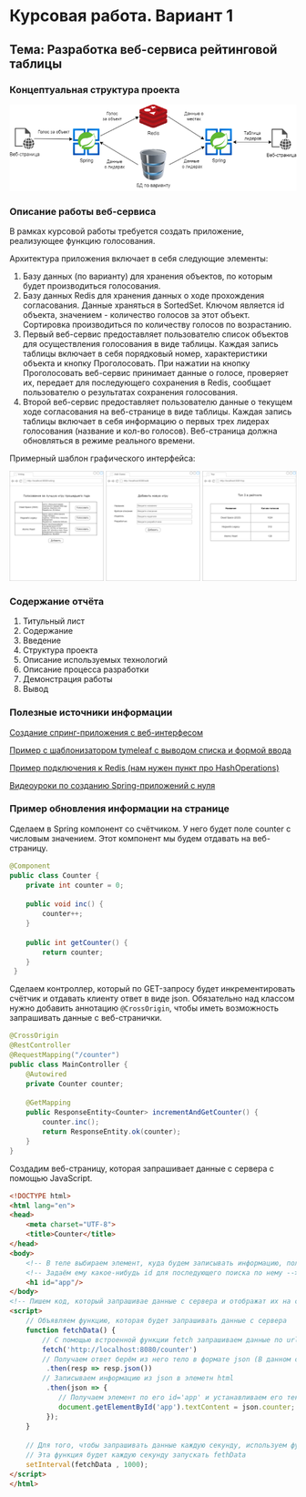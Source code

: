 # Курсовая работа. Вариант 1
## Тема: Разработка веб-сервиса рейтинговой таблицы

### Концептуальная структура проекта
![Схема проекта](./screenshots/1_1.png)

### Описание работы веб-сервиса

В рамках курсовой работы требуется создать приложение, реализующее функцию голосования.

Архитектура приложения включает в себя следующие элементы:
1. Базу данных (по варианту) для хранения объектов, по которым будет производиться голосования.
2. Базу данных Redis для хранения данных о ходе прохождения согласования. Данные храняться в SortedSet. Ключом является id объекта, значением - количество голосов за этот объект. Сортировка производиться по количеству голосов по возрастанию.
3. Первый веб-сервис предоставляет пользователю список объектов для осуществления голосования в виде таблицы. 
Каждая запись таблицы включает в себя порядковый номер, характеристики объекта и кнопку Проголосовать. При нажатии на кнопку Проголосовать веб-сервис принимает данные о голосе, проверяет их, передает для последующего сохранения в Redis, сообщает пользователю о результатах сохранения голосования.
4. Второй веб-сервис предоставляет пользователю данные о текущем ходе согласования на веб-странице в виде таблицы.
Каждая запись таблицы включает в себя информацию о первых трех лидерах голосования (название и кол-во голосов). Веб-страница должна обновляться в режиме реального времени.

Примерный шаблон графического интерфейса:

![Интерфейс](./screenshots/1_2.png)

### Содержание отчёта
1. Титульный лист
2. Содержание
3. Введение
4. Структура проекта
5. Описание используемых технологий
6. Описание процесса разработки
7. Демонстрация работы
8. Вывод

### Полезные источники информации
[Создание спринг-приложения с веб-интерфесом](https://javarush.com/groups/posts/2537-chastjh-8-pishem-neboljhshoe-prilozhenie-na-spring-boot)

[Пример с шаблонизатором tymeleaf с выводом списка и формой ввода](https://www.geeksforgeeks.org/spring-boot-thymeleaf-with-example/)

[Пример подключения к Redis (нам нужен пункт про HashOperations)](https://www.concretepage.com/spring-4/spring-data-redis-example)

[Видеоуроки по созданию Spring-приложений с нуля](https://www.youtube.com/watch?v=FyZFK4LBjj0&list=PL0lO_mIqDDFUYDRzvocu5EsFGBqPM7CIw&index=1&ab_channel=%D0%93%D0%BE%D1%88%D0%B0%D0%94%D1%83%D0%B4%D0%B0%D1%80%D1%8C)

### Пример обновления информации на странице
Сделаем в Spring компонент со счётчиком. У него будет поле counter с числовым значением. Этот компонент мы будем отдавать на веб-страницу.
```java
@Component
public class Counter {
    private int counter = 0;

    public void inc() {
        counter++;
    }

    public int getCounter() {
        return counter;
    }
 }
```

Сделаем контроллер, который по GET-запросу будет инкрементировать счётчик и отдавать клиенту ответ в виде json. Обязательно над классом нужно добавить аннотацию `@CrossOrigin`, чтобы иметь возможность запрашивать данные с веб-странички.
```java
@CrossOrigin
@RestController
@RequestMapping("/counter")
public class MainController {
    @Autowired
    private Counter counter;

    @GetMapping
    public ResponseEntity<Counter> incrementAndGetCounter() {
        counter.inc();
        return ResponseEntity.ok(counter);
    }
}
```

Создадим веб-страницу, которая запрашивает данные с сервера с помощью JavaScript.
```html
<!DOCTYPE html>
<html lang="en">
<head>
    <meta charset="UTF-8">
    <title>Counter</title>
</head>
<body>
    <!-- В теле выбираем элемент, куда будем записывать информацию, полученную с сервера -->
    <!-- Задаём ему какое-нибудь id для последующего поиска по нему -->
    <h1 id="app"/>
</body>
<!-- Пишем код, который запрашивае данные с сервера и отображат их на странице -->
<script>
    // Объявляем функцию, которая будет запрашивать данные с сервера
    function fetchData() {
        // С помощью встроенной функции fetch запрашиваем данные по url
        fetch('http://localhost:8080/counter')
        // Получаем ответ берём из него тело в формате json (В данном случае это будет: {"counter": 1})
         .then(resp => resp.json())
        // Записываем информацию из json в элеметн html
         .then(json => {
            // Получаем элемент по его id='app' и устанавливаем его текст (берём значение поля counter из json)
            document.getElementById('app').textContent = json.counter;
         });
    }

    // Для того, чтобы запрашивать данные каждую секунду, используем функцию setInterval
    // Эта функция будет каждую секунду запускать fethData
    setInterval(fetchData , 1000);
</script>
</html>
```